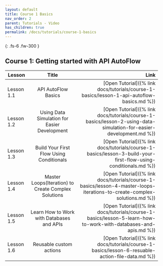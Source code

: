 ```yaml
---
layout: default
title: Course 1 Basics
nav_order: 2
parent: Tutorials - Video
has_children: true
permalink: /docs/tutorials/course-1-basics
---
```

{: .fs-6 .fw-300 }


## Course 1:  Getting started with API AutoFlow

| Lesson       | Title           | Link  |
| ------------- |:-------------:| -----:|
| Lesson 1.1  | API AutoFlow Basics  | [Open Tutorial]({% link docs/tutorials/course-1-basics/lesson-1-api-autoflow-basics.md %}) |
| Lesson 1.2  | Using Data Simulation for Easier Development | [Open Tutorial]({% link docs/tutorials/course-1-basics/lesson-2-using-data-simulation-for-easier-development.md %}) |
| Lesson 1.3  | Build Your First Flow Using Conditionals | [Open Tutorial]({% link docs/tutorials/course-1-basics/lesson-3-build-your-first-flow-using-conditionals.md %}) |
| Lesson 1.4  | Master Loops(Iteration) to Create Complex Solutions | [Open Tutorial]({% link docs/tutorials/course-1-basics/lesson-4-master-loops-iterations-to-create-complex-solutions.md %}) |
| Lesson 1.5  | Learn How to Work with Databases and APIs | [Open Tutorial]({% link docs/tutorials/course-1-basics/lesson-5-learn-how-to-work-with-databases-and-apis.md %}) |
| Lesson 1.6  | Reusable custom actions | [Open Tutorial]({% link docs/tutorials/course-1-basics/lesson-6-resuable-action-file-data.md %}) |
